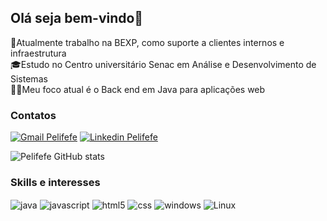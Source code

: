 ## Olá seja bem-vindo👋
💼Atualmente trabalho na BEXP, como suporte a clientes internos e infraestrutura
<br>
🎓Estudo no Centro universitário Senac em Análise e Desenvolvimento de Sistemas
<br>
👨‍💻Meu foco atual é o Back end em Java para aplicações web
<br>

### Contatos

[![Gmail Pelifefe](https://img.shields.io/badge/Gmail-D14836?style=for-the-badge&logo=gmail&logoColor=white)](mailto:felippeapedrosa2004@gmail.com)
[![Linkedin Pelifefe](https://img.shields.io/badge/LinkedIn-0077B5?style=for-the-badge&logo=linkedin&logoColor=white)](https://www.linkedin.com/in/felippe-a-pedrosa/)

![Pelifefe GitHub stats](https://github-readme-stats.vercel.app/api?username=Pelifefe&show_icons=true&theme=gruvbox)

### Skills e interesses
<div style="display: inline_block">
	<img align="center" alt="java" src="https://img.shields.io/badge/Java-ED8B00?style=for-the-badge&logo=openjdk&logoColor=white"/>
  <img align="center" alt="javascript" src="https://img.shields.io/badge/JavaScript-F7DF1E?style=for-the-badge&logo=javascript&logoColor=black"/>
  <img align="center" alt="html5" src="https://img.shields.io/badge/HTML5-E34F26?style=for-the-badge&logo=html5&logoColor=white"/>
  <img align="center" alt="css" src="https://img.shields.io/badge/CSS3-1572B6?style=for-the-badge&logo=css3&logoColor=white"/>
  <img align="center" alt="windows" src="https://img.shields.io/badge/Windows-0078D6?style=for-the-badge&logo=windows&logoColor=white"/>
  <img align="center" alt="Linux" src="https://img.shields.io/badge/Linux-FCC624?style=for-the-badge&logo=linux&logoColor=black"/>
</div>


